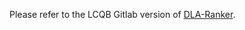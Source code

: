 Please refer to the LCQB Gitlab version of [DLA-Ranker](http://gitlab.lcqb.upmc.fr/dla-ranker/DLA-Ranker.git). 
